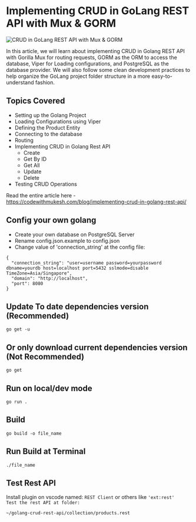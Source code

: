 # Implementing CRUD in GoLang REST API with Mux & GORM

![CRUD in GoLang REST API with Mux & GORM](https://codewithmukesh.com/wp-content/uploads/2022/03/CRUD-in-Golang-REST-API-with-Mux-GORM-Simple-Guide.png)

In this article, we will learn about implementing CRUD in Golang REST API with Gorilla Mux for routing requests, GORM as the ORM to access the database, Viper for Loading configurations, and PostgreSQL as the database provider. We will also follow some clean development practices to help organize the GoLang project folder structure in a more easy-to-understand fashion.

## Topics Covered
- Setting up the Golang Project
- Loading Configurations using Viper
- Defining the Product Entity
- Connecting to the database
- Routing
- Implementing CRUD in Golang Rest API
	 - Create
	 - Get By ID
	 - Get All
	 - Update
	 - Delete
- Testing CRUD Operations

Read the entire article here - https://codewithmukesh.com/blog/implementing-crud-in-golang-rest-api/

## Config your own golang
- Create your own database on PostgreSQL Server
- Rename config.json.example to config.json
- Change value of 'connection_string' at the config file:
```
{
  "connection_string": "user=username password=yourpassword dbname=yourdb host=localhost port=5432 sslmode=disable TimeZone=Asia/Singapore",
  "domain": "http://localhost",
  "port": 8080
}
```

## Update To date dependencies version (Recommended)
```
go get -u
```

## Or only download current dependencies version (Not Recommended)
```
go get
```

## Run on local/dev mode
```
go run .
```

## Build
```
go build -o file_name
```

## Run Build at Terminal
```
./file_name
```

## Test Rest API
Install plugin on vscode named: ```REST Client``` or others like ```'ext:rest'```\
```Test the rest API at folder:```
```
~/golang-crud-rest-api/collection/products.rest
```
